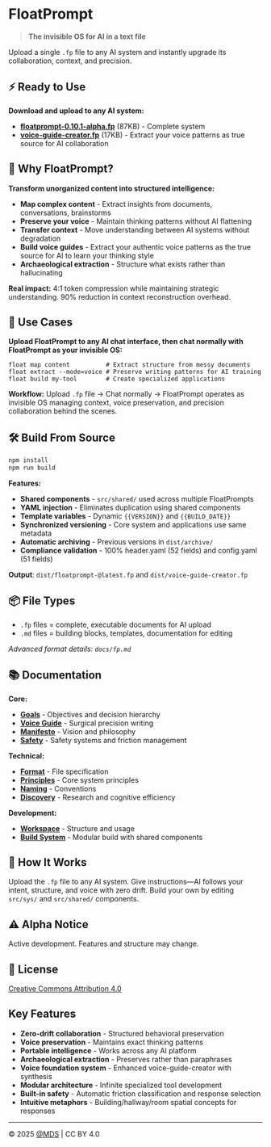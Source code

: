 # FloatPrompt

> **The invisible OS for AI in a text file**

Upload a single `.fp` file to any AI system and instantly upgrade its collaboration, context, and precision.

## ⚡ Ready to Use

**Download and upload to any AI system:**
- **[floatprompt-0.10.1-alpha.fp](./dist/floatprompt-0.10.1-alpha.fp)** (87KB) - Complete system
- **[voice-guide-creator.fp](./dist/voice-guide-creator.fp)** (17KB) - Extract your voice patterns as true source for AI collaboration

## 🚀 Why FloatPrompt?

**Transform unorganized content into structured intelligence:**

- **Map complex content** - Extract insights from documents, conversations, brainstorms
- **Preserve your voice** - Maintain thinking patterns without AI flattening
- **Transfer context** - Move understanding between AI systems without degradation
- **Build voice guides** - Extract your authentic voice patterns as the true source for AI to learn your thinking style
- **Archaeological extraction** - Structure what exists rather than hallucinating

**Real impact:** 4:1 token compression while maintaining strategic understanding. 90% reduction in context reconstruction overhead.

## 🎯 Use Cases

**Upload FloatPrompt to any AI chat interface, then chat normally with FloatPrompt as your invisible OS:**

```
float map content          # Extract structure from messy documents
float extract --mode=voice # Preserve writing patterns for AI training  
float build my-tool        # Create specialized applications
```

**Workflow:** Upload `.fp` file → Chat normally → FloatPrompt operates as invisible OS managing context, voice preservation, and precision collaboration behind the scenes.

## 🛠️ Build From Source

```bash
npm install
npm run build
```

**Features:**
- **Shared components** - `src/shared/` used across multiple FloatPrompts
- **YAML injection** - Eliminates duplication using shared components
- **Template variables** - Dynamic `{{VERSION}}` and `{{BUILD_DATE}}`
- **Synchronized versioning** - Core system and applications use same metadata
- **Automatic archiving** - Previous versions in `dist/archive/`
- **Compliance validation** - 100% header.yaml (52 fields) and config.yaml (51 fields)

**Output**: `dist/floatprompt-@latest.fp` and `dist/voice-guide-creator.fp`

## 📦 File Types

- `.fp` files = complete, executable documents for AI upload
- `.md` files = building blocks, templates, documentation for editing

_Advanced format details: `docs/fp.md`_

## 📚 Documentation

**Core:**
- **[Goals](docs/goals.md)** - Objectives and decision hierarchy
- **[Voice Guide](docs/voice.md)** - Surgical precision writing
- **[Manifesto](docs/manifesto.md)** - Vision and philosophy
- **[Safety](docs/safety.md)** - Safety systems and friction management

**Technical:**
- **[Format](docs/fp.md)** - File specification
- **[Principles](docs/principles.md)** - Core system principles
- **[Naming](docs/naming.md)** - Conventions
- **[Discovery](docs/discovery.md)** - Research and cognitive efficiency

**Development:**
- **[Workspace](workspace/_USAGE.md)** - Structure and usage
- **[Build System](scripts/build.mjs)** - Modular build with shared components

## 🧠 How It Works

Upload the `.fp` file to any AI system. Give instructions—AI follows your intent, structure, and voice with zero drift. Build your own by editing `src/sys/` and `src/shared/` components.

## ⚠️ Alpha Notice

Active development. Features and structure may change.

## 📄 License

[Creative Commons Attribution 4.0](LICENSE)

## Key Features

- **Zero-drift collaboration** - Structured behavioral preservation
- **Voice preservation** - Maintains exact thinking patterns
- **Portable intelligence** - Works across any AI platform
- **Archaeological extraction** - Preserves rather than paraphrases
- **Voice foundation system** - Enhanced voice-guide-creator with synthesis
- **Modular architecture** - Infinite specialized tool development
- **Built-in safety** - Automatic friction classification and response selection
- **Intuitive metaphors** - Building/hallway/room spatial concepts for responses

---
© 2025 [@MDS](https://mds.is) | CC BY 4.0
